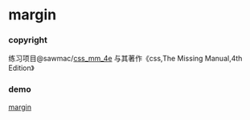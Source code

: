 # margin

### copyright
练习项目@sawmac/[css_mm_4e](https://github.com/sawmac/css_mm_4e/blob/master/02_finished/internal-stylesheet.html)
与其著作《css,The Missing Manual,4th Edition》

### demo
[margin](https://kunduin.github.io/Web-Begin/day2/margins/margin.html)